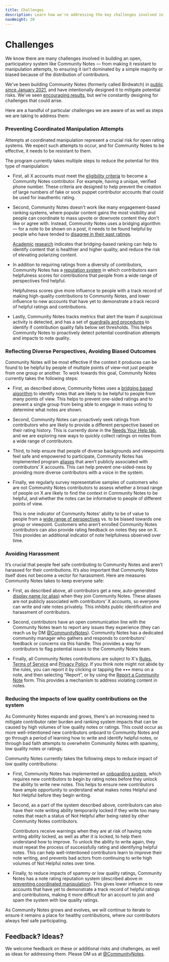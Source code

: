 ```yaml
---
title: Challenges
description: Learn how we're addressing the key challenges involved in building an open, participatory system like Community Notes.
navWeight: 20
---
```

# Challenges

We know there are many challenges involved in building an open, participatory system like Community Notes — from making it resistant to manipulation attempts, to ensuring it isn’t dominated by a simple majority or biased because of the distribution of contributors.

We've been building Community Notes (formerly called Birdwatch) in [public since January 2021](https://blog.x.com/en_us/topics/product/2021/introducing-birdwatch-a-community-based-approach-to-misinformation), and have intentionally designed it to mitigate potential risks. We've seen [encouraging results](https://blog.x.com/en_us/topics/product/2022/birdwatch-getting-new-onboarding-process-more-visible-notes), but we're constantly designing for challenges that could arise.

Here are a handful of particular challenges we are aware of as well as steps we are taking to address them:

### Preventing Coordinated Manipulation Attempts

Attempts at coordinated manipulation represent a crucial risk for open rating systems. We expect such attempts to occur, and for Community Notes to be effective, it needs to be resistant to them.

The program currently takes multiple steps to reduce the potential for this type of manipulation:

- First, all X accounts must meet the [eligibility criteria](../contributing/signing-up.md) to become a Community Notes contributor. For example, having a unique, verified phone number. These criteria are designed to help prevent the creation of large numbers of fake or sock puppet contributor accounts that could be used for inauthentic rating.
- Second, Community Notes doesn't work like many engagement-based ranking systems, where popular content gains the most visibility and people can coordinate to mass upvote or downvote content they don't like or agree with. Instead, Community Notes uses a bridging algorithm — for a note to be shown on a post, it needs to be found helpful by people who have tended to [disagree in their past ratings](../contributing/diversity-of-perspectives.md).

  [Academic](https://www.belfercenter.org/publication/bridging-based-ranking) [research](https://www.google.com/books/edition/Breaking_the_Social_Media_Prism/ORMCEAAAQBAJ?hl=en&gbpv=0) indicates that bridging-based ranking can help to identify content that is healthier and higher quality, and reduce the risk of elevating polarizing content.

- In addition to requiring ratings from a diversity of contributors, Community Notes has a [reputation system](../under-the-hood/contributor-scores.md) in which contributors earn helpfulness scores for contributions that people from a wide range of perspectives find helpful.

  Helpfulness scores give more influence to people with a track record of making high-quality contributions to Community Notes, and lower influence to new accounts that have yet to demonstrate a track record of helpful ratings and contributions.

- Lastly, Community Notes tracks metrics that alert the team if suspicious activity is detected, and has a set of [guardrails and procedures](../under-the-hood/guardrails.md) to identify if contribution quality falls below set thresholds. This helps Community Notes to proactively detect potential coordination attempts and impacts to note quality.

### Reflecting Diverse Perspectives, Avoiding Biased Outcomes

Community Notes will be most effective if the context it produces can be found to be helpful by people of multiple points of view–not just people from one group or another. To work towards this goal, Community Notes currently takes the following steps:

- First, as described above, Community Notes uses a [bridging based algorithm](../under-the-hood/note-ranking-code.md) to identify notes that are likely to be helpful to people from many points of view. This helps to prevent one-sided ratings and to prevent a single group from being able to engage in mass voting to determine what notes are shown.

- Second, Community Notes can proactively seek ratings from contributors who are likely to provide a different perspective based on their rating history. This is currently done in the [Needs Your Help tab](../contributing/rating-notes.md), and we are exploring new ways to quickly collect ratings on notes from a wide range of contributors.

- Third, to help ensure that people of diverse backgrounds and viewpoints feel safe and empowered to participate, Community Notes has implemented program [aliases](../contributing/aliases.md) that aren’t publicly associated with contributors’ X accounts. This can help prevent one-sided-ness by providing more diverse contributors with a voice in the system.

- Finally, we regularly survey representative samples of customers who are not Community Notes contributors to assess whether a broad range of people on X are likely to find the context in Community Notes to be helpful, and whether the notes can be informative to people of different points of view.

  This is one indicator of Community Notes' ability to be of value to people from a [wide range of perspectives](../contributing/diversity-of-perspectives.md) vs. to be biased towards one group or viewpoint. Customers who aren’t enrolled Community Notes contributors can also provide rating feedback on notes they see on X. This provides an additional indicator of note helpfulness observed over time.

### Avoiding Harassment

It’s crucial that people feel safe contributing to Community Notes and aren’t harassed for their contributions. It’s also important that Community Notes itself does not become a vector for harassment. Here are measures Community Notes takes to keep everyone safe:

- First, as described above, all contributors get a new, auto-generated [display name (or alias)](../contributing/aliases.md) when they join Community Notes. These aliases are not publicly associated with contributors’ X accounts, so everyone can write and rate notes privately. This inhibits public identification and harassment of contributors.

- Second, contributors have an open communication line with the Community Notes team to report any issues they experience (they can reach us by DM [@CommunityNotes](https://x.com/communitynotes)). Community Notes has a dedicated community manager who gathers and responds to contributors’ feedback or concerns via this handle. This provides a way for contributors to flag potential issues to the Community Notes team.

- Finally, all Community Notes contributions are subject to X's [Rules](https://help.x.com/rules-and-policies/twitter-rules), [Terms of Service](https://x.com/tos) and [Privacy Policy](https://x.com/privacy). If you think note might not abide by the rules, you can report it by clicking or tapping the ••• menu on a note, and then selecting "Report”, or by using the [Report a Community Note](https://help.x.com/en/forms/community-note) form. This provides a mechanism to address violating content in notes.

### Reducing the impacts of low quality contributions on the system

As Community Notes expands and grows, there's an increasing need to mitigate contributor rater burden and ranking system impacts that can be caused by high volumes of low quality notes or ratings. This could occur as more well-intentioned new contributors onboard to Community Notes and go through a period of learning how to write and identify helpful notes, or through bad faith attempts to overwhelm Community Notes with spammy, low quality notes or ratings.

Community Notes currently takes the following steps to reduce impact of low quality contributions:

- First, Community Notes has implemented an [onboarding system](../contributing/writing-ability.md), which requires new contributors to begin by rating notes before they unlock the ability to write new notes. This helps to ensure new contributors have ample opportunity to understand what makes notes Helpful and Not Helpful before they begin writing.
- Second, as a part of the system described above, contributors can also have their note writing ability temporarily locked if they write too many notes that reach a status of Not Helpful after being rated by other Community Notes contributors.

  Contributors receive warnings when they are at risk of having note writing ability locked, as well as after it is locked, to help them understand how to improve. To unlock the ability to write again, they must repeat the process of successfully rating and identifying helpful notes. This can help well-intentioned contributors learn to improve their note writing, and prevents bad actors from continuing to write high volumes of Not Helpful notes over time.

- Finally, to reduce impacts of spammy or low quality ratings, Community Notes has a note rating reputation system (described above in [preventing coordinated manipulation](#preventing-coordinated-manipulation-attempts)). This gives lower influence to new accounts that have yet to demonstrate a track record of helpful ratings and contributions, making it more difficult for an account to join and spam the system with low quality ratings.

As Community Notes grows and evolves, we will continue to iterate to ensure it remains a place for healthy contributions, where our contributors always feel safe participating.

## Feedback? Ideas?

We welcome feedback on these or additional risks and challenges, as well as ideas for addressing them. Please DM us at [@CommunityNotes](http://x.com/communitynotes).
